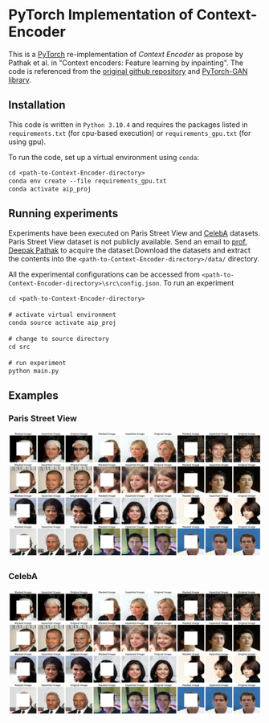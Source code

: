 # PyTorch Implementation of Context-Encoder

This is a [PyTorch](https://pytorch.org/) re-implementation of *Context Encoder* as propose by Pathak et al. in "Context encoders: Feature learning by inpainting". The code is referenced from the [original github repository](https://github.com/pathak22/context-encoder) and [PyTorch-GAN library](https://github.com/eriklindernoren/PyTorch-GAN).

## Installation
This code is written in `Python 3.10.4` and requires the packages listed in `requirements.txt` (for cpu-based execution) or `requirements_gpu.txt` (for using gpu).

To run the code, set up a virtual environment using `conda`:

```
cd <path-to-Context-Encoder-directory>
conda env create --file requirements_gpu.txt
conda activate aip_proj
```

## Running experiments

Experiments have been executed on Paris Street View and [CelebA](http://mmlab.ie.cuhk.edu.hk/projects/CelebA.html) datasets. Paris Street View dataset is not publicly available. Send an email to [prof. Deepak Pathak](mailto:dpathak@cs.cmu.edu) to acquire the dataset.Download the datasets and extract the contents into the `<path-to-Context-Encoder-directory>/data/` directory.

All the experimental configurations can be accessed from `<path-to-Context-Encoder-directory>\src\config.json`. To run an experiment 

```
cd <path-to-Context-Encoder-directory>

# activate virtual environment
conda source activate aip_proj

# change to source directory
cd src

# run experiment
python main.py
```

## Examples

### Paris Street View

![Paris Street View](outputs/Results_celeba.png?raw=true "Paris Street View")

### CelebA

![CelebA](outputs/Results_celeba.png?raw=true "CelebA")